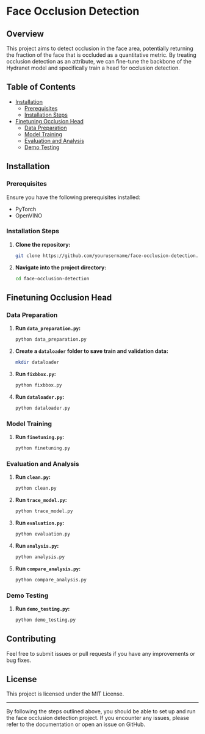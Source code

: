 # Face Occlusion Detection

## Overview
This project aims to detect occlusion in the face area, potentially returning the fraction of the face that is occluded as a quantitative metric. By treating occlusion detection as an attribute, we can fine-tune the backbone of the Hydranet model and specifically train a head for occlusion detection.

## Table of Contents
- [Installation](#installation)
  - [Prerequisites](#prerequisites)
  - [Installation Steps](#installation-steps)
- [Finetuning Occlusion Head](#finetuning-occlusion-head)
  - [Data Preparation](#data-preparation)
  - [Model Training](#model-training)
  - [Evaluation and Analysis](#evaluation-and-analysis)
  - [Demo Testing](#demo-testing)

## Installation

### Prerequisites
Ensure you have the following prerequisites installed:
- PyTorch
- OpenVINO

### Installation Steps
1. **Clone the repository:**
   ```bash
   git clone https://github.com/yourusername/face-occlusion-detection.git
   ```

2. **Navigate into the project directory:**
   ```bash
   cd face-occlusion-detection
   ```

## Finetuning Occlusion Head

### Data Preparation
1. **Run `data_preparation.py`:**
   ```bash
   python data_preparation.py
   ```
   
2. **Create a `dataloader` folder to save train and validation data:**
   ```bash
   mkdir dataloader
   ```

3. **Run `fixbbox.py`:**
   ```bash
   python fixbbox.py
   ```

4. **Run `dataloader.py`:**
   ```bash
   python dataloader.py
   ```

### Model Training
1. **Run `finetuning.py`:**
   ```bash
   python finetuning.py
   ```

### Evaluation and Analysis
1. **Run `clean.py`:**
   ```bash
   python clean.py
   ```

2. **Run `trace_model.py`:**
   ```bash
   python trace_model.py
   ```

3. **Run `evaluation.py`:**
   ```bash
   python evaluation.py
   ```

4. **Run `analysis.py`:**
   ```bash
   python analysis.py
   ```

5. **Run `compare_analysis.py`:**
   ```bash
   python compare_analysis.py
   ```

### Demo Testing
1. **Run `demo_testing.py`:**
   ```bash
   python demo_testing.py
   ```

## Contributing
Feel free to submit issues or pull requests if you have any improvements or bug fixes.

## License
This project is licensed under the MIT License.

---

By following the steps outlined above, you should be able to set up and run the face occlusion detection project. If you encounter any issues, please refer to the documentation or open an issue on GitHub. 

